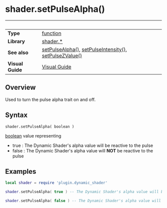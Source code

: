 # shader.setPulseAlpha()

|                      | &nbsp; 
| -------------------- | ---------------------------------------------------------------
| __Type__             | [function](http://docs.coronalabs.com/api/type/Function.html)
| __Library__          | [shader.*](README.md)
| __See also__         | [setPulseAlpha()](setPulseAlpha.markdown), [setPulseIntensity()](setPulseIntensity.markdown), [setPulseZValue()](setPulseZValue.markdown)
| __Visual Guide__     | [Visual Guide](http://dynamicshader.com/)


## Overview

Used to turn the pulse alpha trait on and off.


## Syntax

	shader.setPulseAlpha( boolean )

[boolean](https://docs.coronalabs.com/api/type/Boolean.html) value representing 
 - true  : The Dynamic Shader's alpha value will be reactive to the pulse
 - false : The Dynamic Shader's alpha value will __NOT__ be reactive to the pulse

## Examples

``````lua
local shader = require 'plugin.dynamic_shader'

shader.setPulseAlpha( true ) -- The Dynamic Shader's alpha value will be reactive to the pulse

shader.setPulseAlpha( false ) -- The Dynamic Shader's alpha value will NOT be reactive to the pulse


``````
